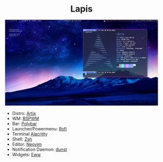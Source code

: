 <h1 align="center">Lapis</h1>

![Lapis](screenshots/demo.png)

- Distro: [Artix](https://artixlinux.org/)
- WM: [BSPWM](https://github.com/baskerville/bspwm)
- Bar: [Polybar](https://github.com/polybar/polybar)
- Launcher/Powermenu: [Rofi](https://github.com/davatorium/rofi)
- Terminal [Alacritty](https://github.com/alacritty/alacritty)
- Shell: [Zsh](https://www.zsh.org/)
- Editor: [Neovim](https://neovim.io/)
- Notification Daemon: [dunst](https://github.com/dunst-project/dunst)
- Widgets: [Eww](https://github.com/elkowar/eww)
